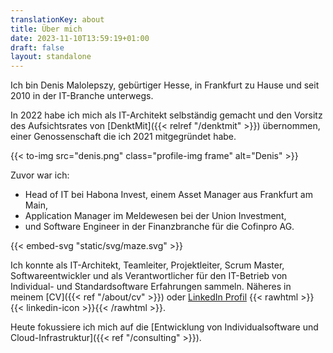 ```yaml
---
translationKey: about
title: Über mich
date: 2023-11-10T13:59:19+01:00
draft: false
layout: standalone
---
```


Ich bin Denis Malolepszy, gebürtiger Hesse, in Frankfurt zu Hause und seit 2010 in der IT-Branche unterwegs. 

In 2022 habe ich mich als IT-Architekt selbständig gemacht und den Vorsitz des Aufsichtsrates von [DenktMit]({{< relref "/denktmit" >}}) übernommen, einer Genossenschaft die ich 2021 mitgegründet habe. 

{{< to-img src="denis.png" class="profile-img frame" alt="Denis" >}}

Zuvor war ich:
- Head of IT bei Habona Invest, einem Asset Manager aus Frankfurt am Main,
- Application Manager im Meldewesen bei der Union Investment,
- und Software Engineer in der Finanzbranche für die Cofinpro AG.

{{< embed-svg "static/svg/maze.svg" >}}

Ich konnte als IT-Architekt, Teamleiter, Projektleiter, Scrum Master, Softwareentwickler und als Verantwortlicher für den IT-Betrieb von Individual- und Standardsoftware Erfahrungen sammeln. Näheres in meinem [CV]({{< ref "/about/cv" >}}) oder [LinkedIn Profil](https://www.linkedin.com/in/dmalolepszy) {{< rawhtml >}}<a href="https://www.linkedin.com/in/dmalolepszy" style="text-decoration: none">{{< linkedin-icon >}}</a>{{< /rawhtml >}}.

Heute fokussiere ich mich auf die [Entwicklung von Individualsoftware und Cloud-Infrastruktur]({{< ref "/consulting" >}}).
